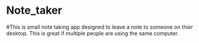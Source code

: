 # Note_taker
#This is small note taking app designed to leave a note to someone on thier desktop. This is great if multiple people are using the same computer.
